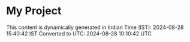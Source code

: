 # My Project

This content is dynamically generated in Indian Time (IST): 2024-08-28 15:40:42 IST
Converted to UTC: 2024-08-28 10:10:42 UTC
